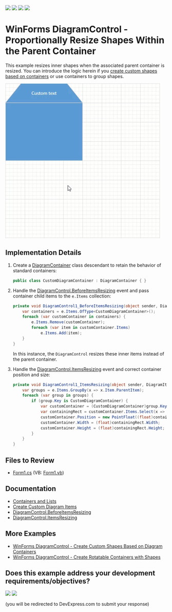<!-- default badges list -->
![](https://img.shields.io/endpoint?url=https://codecentral.devexpress.com/api/v1/VersionRange/659347778/17.2.3%2B)
[![](https://img.shields.io/badge/Open_in_DevExpress_Support_Center-FF7200?style=flat-square&logo=DevExpress&logoColor=white)](https://supportcenter.devexpress.com/ticket/details/T1174669)
[![](https://img.shields.io/badge/📖_How_to_use_DevExpress_Examples-e9f6fc?style=flat-square)](https://docs.devexpress.com/GeneralInformation/403183)
[![](https://img.shields.io/badge/💬_Leave_Feedback-feecdd?style=flat-square)](#does-this-example-address-your-development-requirementsobjectives)
<!-- default badges end -->

# WinForms DiagramControl - Proportionally Resize Shapes Within the Parent Container

This example resizes inner shapes when the associated parent container is resized. You can introduce the logic herein if you [create custom shapes based on containers](https://github.com/DevExpress-Examples/winforms-diagram-create-custom-shapes-based-on-diagram-containers) or use containers to group shapes.

![](./img/Proportionally_Resize_Shape_Containers.gif)

## Implementation Details

1. Create a [DiagramContainer](https://docs.devexpress.com/WindowsForms/DevExpress.XtraDiagram.DiagramContainer) class descendant to retain the behavior of standard containers:

   ```cs
   public class CustomDiagramContainer : DiagramContainer { }
   ```

2. Handle the [DiagramControl.BeforeItemsResizing](https://docs.devexpress.com/WindowsForms/DevExpress.XtraDiagram.DiagramControl.BeforeItemsResizing) event and pass container child items to the `e.Items` collection:

   ```cs
   private void DiagramControl1_BeforeItemsResizing(object sender, DiagramBeforeItemsResizingEventArgs e) {
       var containers = e.Items.OfType<CustomDiagramContainer>();
       foreach (var customContainer in containers) {
           e.Items.Remove(customContainer);
           foreach (var item in customContainer.Items)
               e.Items.Add(item);
       }
   }
   ```

   In this instance, the `DiagramControl` resizes these inner items instead of the parent container.

3. Handle the [DiagramControl.ItemsResizing](https://docs.devexpress.com/WindowsForms/DevExpress.XtraDiagram.DiagramControl.ItemsResizing) event and correct container position and size:

   ```cs
   private void DiagramControl1_ItemsResizing(object sender, DiagramItemsResizingEventArgs e) {
       var groups = e.Items.GroupBy(x => x.Item.ParentItem);
       foreach (var group in groups) {
           if (group.Key is CustomDiagramContainer) {
               var customContainer = (CustomDiagramContainer)group.Key;
               var containingRect = customContainer.Items.Select(x => x.RotatedDiagramBounds().BoundedRect()).Aggregate(Rect.Empty, Rect.Union);
               customContainer.Position = new PointFloat((float)containingRect.X, (float)containingRect.Y);
               customContainer.Width = (float)containingRect.Width;
               customContainer.Height = (float)containingRect.Height;
           }
       }
   }
   ```

## Files to Review

- [Form1.cs](./CS/WindowsFormsApp4/Form1.cs) (VB: [Form1.vb](./VB/WindowsFormsApp4/Form1.vb))

## Documentation

- [Containers and Lists](https://docs.devexpress.com/WindowsForms/117672/controls-and-libraries/diagrams/diagram-items/containers)
- [Create Custom Diagram Items](https://docs.devexpress.com/WindowsForms/404797/controls-and-libraries/diagrams/diagram-items/create-custom-diagram-items)
- [DiagramControl.BeforeItemsResizing](https://docs.devexpress.com/WindowsForms/DevExpress.XtraDiagram.DiagramControl.BeforeItemsResizing)
- [DiagramControl.ItemsResizing](https://docs.devexpress.com/WindowsForms/DevExpress.XtraDiagram.DiagramControl.ItemsResizing)

## More Examples

- [WinForms DiagramControl - Create Custom Shapes Based on Diagram Containers](https://github.com/DevExpress-Examples/winforms-diagram-create-custom-shapes-based-on-diagram-containers)
- [WinForms DiagramControl - Create Rotatable Containers with Shapes](https://github.com/DevExpress-Examples/winforms-diagram-create-rotatable-containers-with-shapes)
<!-- feedback -->
## Does this example address your development requirements/objectives?

[<img src="https://www.devexpress.com/support/examples/i/yes-button.svg"/>](https://www.devexpress.com/support/examples/survey.xml?utm_source=github&utm_campaign=winforms-diagram-proportionally-resize-shapes-within-container&~~~was_helpful=yes) [<img src="https://www.devexpress.com/support/examples/i/no-button.svg"/>](https://www.devexpress.com/support/examples/survey.xml?utm_source=github&utm_campaign=winforms-diagram-proportionally-resize-shapes-within-container&~~~was_helpful=no)

(you will be redirected to DevExpress.com to submit your response)
<!-- feedback end -->
